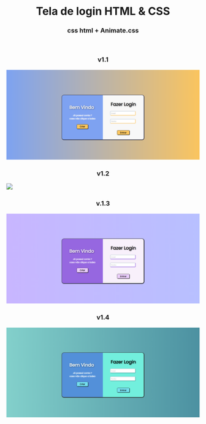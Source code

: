 <h1 align="center">Tela de login HTML & CSS</h1>
<h3 align="center">css html + Animate.css</h3>
<br>
<h3 align="center">v1.1</h3>
<img src="./src/images/v1.1.png">
<br>
<h3 align="center">v1.2</h3>
<img src="./src/images/v1.2png">
<br>
<h3 align="center">v.1.3</h3>
<img src="./src/images/v1.3.png">
<br>
<h3 align="center">v1.4</h3>
<img src="./src/images/v1.4.png">